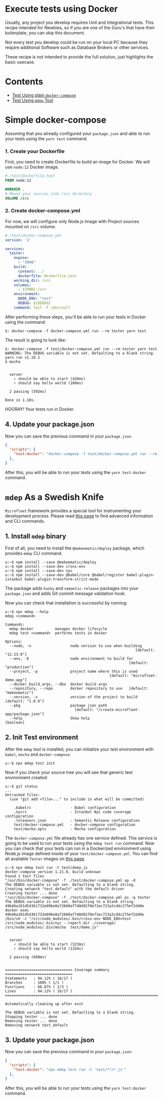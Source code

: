 # Execute tests using Docker
Usually, any project you develop requires Unit and Integrational tests.
This recipe intended for Newbies, so if you are one of the Guru's that have their boilerplate, you can skip this document.

Not every test you develop could be run on your local PC because they require additional Software such as Database Brokers or other services.

These recipe is not intended to provide the full solution, just highlights the basic usecase.

# Contents
* [Test Using plain `docker-compose`](#simple-docker-compose)
* [Test Using `mdep` Tool](#mdep-as-a-swedish-knife)

# Simple docker-compose
Assuming that you already configured your `package.json` and able to run your tests using the `yarn test` command.

### 1. Create your Dockerfile
First, you need to create Dockerfile to build an image for Docker.
We will use `node:12` Docker image.

```Dockerfile
#./test/Dockerfile.test
FROM node:12

WORKDIR .
# Mount your sources into /src directory
VOLUME /src
```

### 2. Create docker-compose.yml
For now, we will configure only Node.js Image with Project sources mounted on `/src` volume.

```yaml
#./test/docker-compose.yml
version: '2'

services:
  tester:
    expose:
      - "3000"
    build:
      context: ../
      dockerfile: Dockerfile.test
    working_dir: /src
    volumes:
      - ${PWD}:/src
    environment:
      NODE_ENV: "test"
      DEBUG: ${DEBUG}
    command: tail -f /dev/null
```

After performing these steps, you'll be able to run your tests in Docker using the command:

```console
$: docker-compose -f docker-compose.yml run --rm tester yarn test
```

The result is going to look like:

```console
$: docker-compose -f test/docker-compose.yml run --rm tester yarn test
WARNING: The DEBUG variable is not set. Defaulting to a blank string.
yarn run v1.19.1
$ mocha


  server
    ✓ should be able to start (426ms)
    ✓ should say hello world (160ms)

  2 passing (592ms)

Done in 1.10s.
```

HOORAY! Your tests run in Docker.

## 4. Update your package.json
Now you can save the previous command in your `package.json`.
```json
{
  "scripts": {
    "test:docker": "docker-compose -f test/docker-compose.yml run --rm tester yarn test"
  },
}
```
After this, you will be able to run your tests using the `yarn test:docker` command.

# `mdep` As a Swedish Knife
`Microfleet` framework provides a special tool for instrumenting your development process. Please read [this page](https://www.npmjs.com/package/@makeomatic/deploy) to find advanced information and CLI commands.

## 1. Install `mdep` binary
First of all, you need to install the `@makeomatic/deploy` package, which provides `mdep` CLI command.

```console
u:~$ npm install --save @makeomatic/deploy
u:~$ npm install --save-dev cross-env
u:~$ npm install --save-dev nyc
u:~$ npm install --save-dev @babel/core @babel/register babel-plugin-istanbul babel-plugin-transform-strict-mode
```

The package adds `husky` and `semantic-release` packages into your `package.json` and adds Git commit message validation hook.

Now you can check that installation is successful by running:
```console
u:~$ npx mdep --help
mdep <command>

Commands:
  mdep docker          manages docker lifecycle
  mdep test <command>  performs tests in docker

Options:
  --node, -n                  node version to use when building
                                                            [default: "12.13.0"]
  --env, -E                   node environment to build for
                                                         [default: "production"]
  --project, -p               project name where this is used
                                                [default: "microfleet-demo-app"]
  --docker_build_args, --dba  docker build args
  --repository, --repo        docker repository to use   [default: "makeomatic"]
  --version, -v               version of the project to build [default: "1.0.0"]
  --pkg                       package json path
                                [default: "/create-microfleet-app/package.json"]
  --help                      Show help                                [boolean]

```

## 2. Init Test environment
After the `mdep` tool is installed, you can initialize your test environment with `babel`, `mocha` and `docker-compose`:

```console
u:~$ npx mdep test init
```
Now if you check your source tree you will see that generic test environment created:

```console
u:~$ git status
...
Untracked files:
  (use "git add <file>..." to include in what will be committed)

	.babelrc                  - Babel configuration
	.nycrc                    - Istanbul Nyc code coverage configuration
	.releaserc.json           - Semantic Release configuration
	test/docker-compose.yml   - docker-compose configuration
	test/mocha.opts           - Mocha configuration
```

The `docker-compose.yml` file already has one service defined. This service is going to be used to run your tests using the `mdep test run` command. Now you can check that your tests can run in a Dockerized environment using Node.js image defined inside of your `test/docker-compose.yml`. You can find all available `Tester` images on [this page](https://hub.docker.com/r/makeomatic/node/tags).

```console
u:~$ npx mdep test run -t test/demo.js
docker-compose version 1.21.0, build unknown
Found 1 test files
"/usr/bin/docker-compose" -f ./test/docker-compose.yml up -d
The DEBUG variable is not set. Defaulting to a blank string.
Creating network "test_default" with the default driver
Creating tester ... done
"/usr/bin/docker-compose" -f ./test/docker-compose.yml ps -q tester
The DEBUG variable is not set. Defaulting to a blank string.
49b46a101d54361732e096e8a72660af748d92f0e71ec723a3cddc275ef2d40e
docker exec 49b46a101d54361732e096e8a72660af748d92f0e71ec723a3cddc275ef2d40e /bin/sh -c "/src/node_modules/.bin/cross-env NODE_ENV=test /src/node_modules/.bin/nyc --report-dir ./coverage/ /src/node_modules/.bin/mocha  test/demo.js"


  server
    ✓ should be able to start (523ms)
    ✓ should say hello world (132ms)

  2 passing (668ms)


=============================== Coverage summary ===============================
Statements   : 94.12% ( 16/17 )
Branches     : 100% ( 1/1 )
Functions    : 66.67% ( 2/3 )
Lines        : 94.12% ( 16/17 )
================================================================================

Automatically cleaning up after exit

The DEBUG variable is not set. Defaulting to a blank string.
Stopping tester ... done
Removing tester ... done
Removing network test_default
```

## 3. Update your package.json
Now you can save the previous command in your `package.json`:
```json
{
  "scripts": {
    "test:docker": "npx mdep test run -t 'test/**/*.js'"
  },
}
```
After this, you will be able to run your tests using the `yarn test:docker` command.

